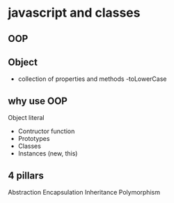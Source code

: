 # javascript and classes

## OOP

## Object 
- collection of properties and methods
-toLowerCase

## why use OOP
Object literal

- Contructor function 
- Prototypes
- Classes
- Instances (new, this)

## 4 pillars
Abstraction
Encapsulation
Inheritance
Polymorphism